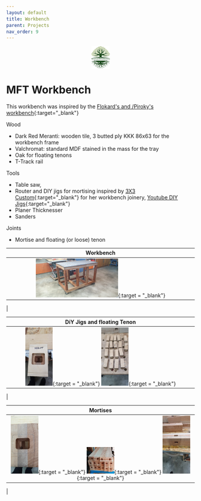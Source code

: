 ```yaml
---
layout: default
title: Workbench
parent: Projects
nav_order: 9
---
```

<center>
<img src="../media/Lignarius.png" width="10%" height="10%" align="middle"/>
</center>

# MFT Workbench

This workbench was inspired by the [Flokard's and /Piroky's workbench](https://www.lairdubois.fr/plans/2403-etabli-flokard-piroky-pdf-et-skp-par-swann-wild.html){:target="_blank"}

Wood
* Dark Red Meranti: wooden tile, 3 butted ply KKK 86x63 for the workbench frame
* Valchromat: standard MDF stained in the mass for the tray
* Oak for floating tenons
* T-Track rail

Tools
* Table saw, 
* Router and  DIY jigs for mortising inspired by [3X3 Custom](https://www.3x3custom.com/){:target="_blank"} for her workbench joinery, [Youtube DIY Jigs](https://www.youtube.com/watch?v=Mpa3zoFkuLI&t=420s){:target="_blank"}
* Planer Thicknesser
* Sanders


Joints
* Mortise and floating (or loose) tenon



|                                                                  Workbench                                                                   |
|:--------------------------------------------------------------------------------------------------------------------------------------------:|
| [<img alt="image" height="45%" src="/media/Workbench.jpg" width="45%"/>](https://garlatti.github.io/media/Workbench.jpg){:target = "_blank"} | 
|      



|                                                                                                                                                        DiY Jigs and floating Tenon                                                                                                                                                         |
|:------------------------------------------------------------------------------------------------------------------------------------------------------------------------------------------------------------------------------------------------------------------------------------------------------------------------------------------:|
| [<img alt="image" height="15%" src="/media/Workbench_DIY_Jigs.jpg" width="15%"/>](https://garlatti.github.io/media/Workbench_DIY_Jigs.jpg){:target = "_blank"}  [<img alt="image" height="15%" src="/media/Workbench_Floating_Tenon.jpg" width="15%"/>](https://garlatti.github.io/media/Workbench_Floating_Tenon.jpg){:target = "_blank"} | 
|      



|                                                                                                                                                                                                                                              Mortises                                                                                                                                                                                                                                               |
|:---------------------------------------------------------------------------------------------------------------------------------------------------------------------------------------------------------------------------------------------------------------------------------------------------------------------------------------------------------------------------------------------------------------------------------------------------------------------------------------------------:|
| [<img alt="image" height="15%" src="/media/Workbench_Mortise_1.jpg" width="15%"/>](https://garlatti.github.io/media/Workbench_Mortise_1.jpg){:target = "_blank"}  [<img alt="image" height="15%" src="/media/Workbench_Mortise_2.jpg" width="15%"/>](https://garlatti.github.io/media/Workbench_Mortise_2.jpg){:target = "_blank"} [<img alt="image" height="15%" src="/media/Workbench_Mortise_3.jpg" width="15%"/>](https://garlatti.github.io/media/Workbench_Mortise_3.jpg){:target = "_blank"} | 
|      